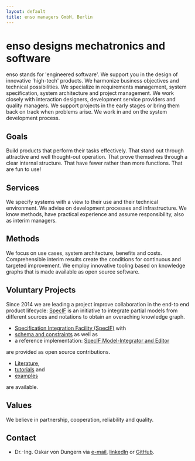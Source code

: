 ```yaml
---
layout: default
title: enso managers GmbH, Berlin
---
```


# enso designs mechatronics and software

enso stands for 'engineered software'. 
We support you in the design of innovative 'high-tech' products. We harmonize business objectives and technical possibilities. 
We specialize in requirements management, system specification, system architecture and project management. 
We work closely with interaction designers, development service providers and quality managers. 
We support projects in the early stages or bring them back on track when problems arise. 
We work in and on the system development process.

## Goals

Build products that perform their tasks effectively. That stand out through attractive and well thought-out operation. 
That prove themselves through a clear internal structure. That have fewer rather than more functions. 
That are fun to use!﻿

## Services

We specify systems with a view to their use and their technical environment.
We advise on development processes and infrastructure.
We know methods, have practical experience and assume responsibility, also as interim managers.

## Methods

We focus on use cases, system architecture, benefits and costs.
Comprehensible interim results create the conditions for continuous and targeted improvement.
We employ innovative tooling based on knowledge graphs that is made available as open source software.

## Voluntary Projects

Since 2014 we are leading a project improve collaboration in the end-to end product lifecycle: [SpecIF](https://specif.de) is an 
initiative to integrate partial models from different sources and notations to obtain an overaching knowledge graph. 

<ul>
  <li><a href="https://github.com/GfSE/SpecIF" target="_blank">Specification Integration Facility (SpecIF)</a> with</li>
  <li><a href="https://github.com/GfSE/SpecIF-Schema" target="_blank">schema and constraints</a> as well as </li>
  <li>a reference implementation: <a href="https://github.com/GfSE/SpecIF-Viewer" target="_blank">SpecIF Model-Integrator and Editor</a></li>
</ul>
are provided as open source contributions. 

<ul>
  <li><a href="https://specif.de/en/#literature" target="_blank">Literature</a>,</li>
  <li><a href="https://github.com/GfSE/SpecIF/tree/master/tutorials/v1.0" target="_blank">tutorials</a> and </li>
  <li><a href="https://specif.de/en/#examples" target="_blank">examples</a></li>
</ul>
are available.

## Values

We believe in partnership, cooperation, reliability and quality.

## Contact
- Dr.-Ing. Oskar von Dungern via [e-mail](mailto:od@enso-managers.de), <a href="https://www.linkedin.com/in/odungern/" target="_blank">linkedIn</a> or <a href="https://github.com/odungern" target="_blank">GitHub</a>.
